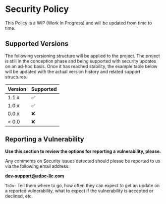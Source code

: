 # Security Policy

This Policy is a WIP (Work In Progress) and will be updated from time to time.

## Supported Versions

The following versioning structure will be applied to the project.
The project is still in the conception phase and being supported with security updates on an ad-hoc basis.
Once it has reached stability, the example table below will be updated with the actual version history and related support structures.

| Version | Supported          |
| ------- | ------------------ |
| 1.1.x   | :white_check_mark: |
| 1.0.x   | :white_check_mark: |
| 0.0.x   | :x:                |
| < 0.0   | :x:                |

## Reporting a Vulnerability

**Use this section to review the options for reporting a vulnerability, please.**

Any comments on Security issues detected should please be reported to us via the following email address:

**[dev-support@adpc-llc.com](mailto:dev-support@adpc-llc.com)**

`ToDo:`
Tell them where to go, how often they can expect to get an update on a
reported vulnerability, what to expect if the vulnerability is accepted or
declined, etc.
